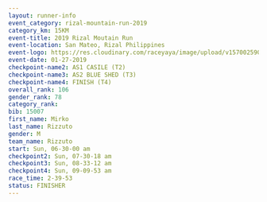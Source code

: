 ```yaml
---
layout: runner-info 
event_category: rizal-mountain-run-2019 
category_km: 15KM 
event-title: 2019 Rizal Moutain Run 
event-location: San Mateo, Rizal Philippines 
event-logo: https://res.cloudinary.com/raceyaya/image/upload/v1570025909/logo/rizal-mountain_gkfete.jpg 
event-date: 01-27-2019 
checkpoint-name2: AS1 CASILE (T2) 
checkpoint-name3: AS2 BLUE SHED (T3) 
checkpoint-name4: FINISH (T4) 
overall_rank: 106
gender_rank: 78
category_rank: 
bib: 15007
first_name: Mirko
last_name: Rizzuto
gender: M
team_name: Rizzuto
start: Sun, 06-30-00 am
checkpoint2: Sun, 07-30-18 am
checkpoint3: Sun, 08-33-12 am
checkpoint4: Sun, 09-09-53 am
race_time: 2-39-53
status: FINISHER
---
```

